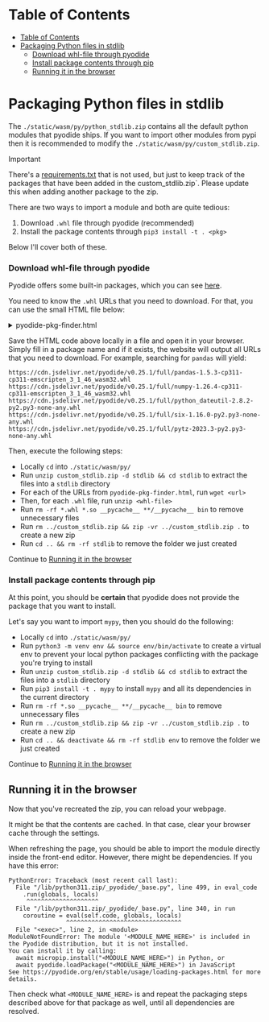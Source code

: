# Table of Contents

- [Table of Contents](#table-of-contents)
- [Packaging Python files in stdlib](#packaging-python-files-in-stdlib)
    + [Download whl-file through pyodide](#download-whl-file-through-pyodide)
    + [Install package contents through pip](#install-package-contents-through-pip)
  * [Running it in the browser](#running-it-in-the-browser)

# Packaging Python files in stdlib

The `./static/wasm/py/python_stdlib.zip` contains all the default python modules
that pyodide ships. If you want to import other modules from pypi then it is
recommended to modify the `./static/wasm/py/custom_stdlib.zip`.

> [!IMPORTANT]
> There's a [requirements.txt](./static/wasm/py/requirements.txt) that is not
> used, but just to keep track of the packages that have been added in the
> custom_stdlib.zip`. Please update this when adding another package to the zip.

There are two ways to import a module and both are quite tedious:
1) Download `.whl` file through pyodide (recommended)
2) Install the package contents through `pip3 install -t . <pkg>`

Below I'll cover both of these.

### Download whl-file through pyodide

Pyodide offers some built-in packages, which you can see
[here](https://pyodide.org/en/stable/usage/packages-in-pyodide.html).

You need to know the `.whl` URLs that you need to download. For that, you can
use the small HTML file below:

<details>
  <summary>pyodide-pkg-finder.html</summary>

```html
<!doctype html>
<html>

<head>
  <script src="https://cdn.jsdelivr.net/pyodide/v0.25.1/full/pyodide.js"></script>
</head>

<body>
  <label>Package name:</label>
  <input type="text" placeholder="Enter python package name" />
  <button id="find-urls-btn">Show URLs</button>
  <div id="output">Loading...</div>

  <script>
    function setOutput(msg, overwrite) {
      if (overwrite) {
        document.getElementById('output').innerText = msg;
      } else {
        document.getElementById('output').innerText += msg;
      }
    }

    printWhlUrls = (pkg) => {
      console.log('pkg:', pkg)
      const pkgInfo = window.pyodide._api.lockfile_packages[pkg];
      if (!pkgInfo) return;

      setOutput(`wget https://cdn.jsdelivr.net/pyodide/v0.25.1/full/${pkgInfo.file_name}\n`);

      pkgInfo.depends.forEach((dep) => {
        printWhlUrls(dep);
      });
    }

    loadPyodide().then((pyodide) => {
      window.pyodide = pyodide;
      setOutput('Ready', true);
      document.getElementById('find-urls-btn').addEventListener('click', () => {
        const pkg = document.querySelector('input').value;
        if (!pyodide._api.lockfile_packages[pkg]) {
          setOutput(`Package ${pkg} not found in lockfile`, true);
        } else {
          setOutput('', true);
          printWhlUrls(pkg);
        }
      });
    })
  </script>
</body>

</html>
```
</details>

Save the HTML code above locally in a file and open it in your browser. Simply
fill in a package name and if it exists, the website will output all URLs that
you need to download. For example, searching for `pandas` will yield:

```
https://cdn.jsdelivr.net/pyodide/v0.25.1/full/pandas-1.5.3-cp311-cp311-emscripten_3_1_46_wasm32.whl
https://cdn.jsdelivr.net/pyodide/v0.25.1/full/numpy-1.26.4-cp311-cp311-emscripten_3_1_46_wasm32.whl
https://cdn.jsdelivr.net/pyodide/v0.25.1/full/python_dateutil-2.8.2-py2.py3-none-any.whl
https://cdn.jsdelivr.net/pyodide/v0.25.1/full/six-1.16.0-py2.py3-none-any.whl
https://cdn.jsdelivr.net/pyodide/v0.25.1/full/pytz-2023.3-py2.py3-none-any.whl
```

Then, execute the following steps:

- Locally `cd` into `./static/wasm/py/`
- Run `unzip custom_stdlib.zip -d stdlib && cd stdlib` to extract the files into a `stdlib` directory
- For each of the URLs from `pyodide-pkg-finder.html`, run `wget <url>`
- Then, for each `.whl` file, run `unzip <whl-file>`
- Run `rm -rf *.whl *.so __pycache__ **/__pycache__ bin` to remove unnecessary files
- Run `rm ../custom_stdlib.zip && zip -vr ../custom_stdlib.zip .` to create a new zip
- Run `cd .. && rm -rf stdlib` to remove the folder we just created

Continue to [Running it in the browser](#running-it-in-the-browser)

### Install package contents through pip

At this point, you should be **certain** that pyodide does not provide the
package that you want to install.

Let's say you want to import `mypy`, then you should do the following:

- Locally `cd` into `./static/wasm/py/`
- Run `python3 -m venv env && source env/bin/activate` to create a virtual env to prevent your local python packages conflicting with the package you're trying to install
- Run `unzip custom_stdlib.zip -d stdlib && cd stdlib` to extract the files into a `stdlib` directory
- Run `pip3 install -t . mypy` to install `mypy` and all its dependencies in the current directory
- Run `rm -rf *.so __pycache__ **/__pycache__ bin` to remove unnecessary files
- Run `rm ../custom_stdlib.zip && zip -vr ../custom_stdlib.zip .` to create a new zip
- Run `cd .. && deactivate && rm -rf stdlib env` to remove the folder we just created

Continue to [Running it in the browser](#running-it-in-the-browser)

## Running it in the browser

Now that you've recreated the zip, you can reload your webpage.

It might be that the contents are cached. In that case, clear your browser cache
through the settings.

When refreshing the page, you should be able to import the module directly
inside the front-end editor. However, there might be dependencies. If you have
this error:

```
PythonError: Traceback (most recent call last):
  File "/lib/python311.zip/_pyodide/_base.py", line 499, in eval_code
    .run(globals, locals)
     ^^^^^^^^^^^^^^^^^^^^
  File "/lib/python311.zip/_pyodide/_base.py", line 340, in run
    coroutine = eval(self.code, globals, locals)
                ^^^^^^^^^^^^^^^^^^^^^^^^^^^^^^^^
  File "<exec>", line 2, in <module>
ModuleNotFoundError: The module '<MODULE_NAME_HERE>' is included in the Pyodide distribution, but it is not installed.
You can install it by calling:
  await micropip.install("<MODULE_NAME_HERE>") in Python, or
  await pyodide.loadPackage("<MODULE_NAME_HERE>") in JavaScript
See https://pyodide.org/en/stable/usage/loading-packages.html for more details.
```

Then check what `<MODULE_NAME_HERE>` is and repeat the packaging steps described
above for that package as well, until all dependencies are resolved.
